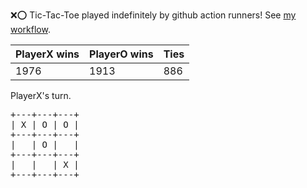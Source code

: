 :x::o: Tic-Tac-Toe played indefinitely by github action runners! See [my workflow](.github/workflows/play.yaml).

|PlayerX wins|PlayerO wins|Ties|
|-|-|-|
|1976|1913|886|

PlayerX's turn.

<pre>
+---+---+---+
| X | O | O |
+---+---+---+
|   | O |   |
+---+---+---+
|   |   | X |
+---+---+---+
</pre>